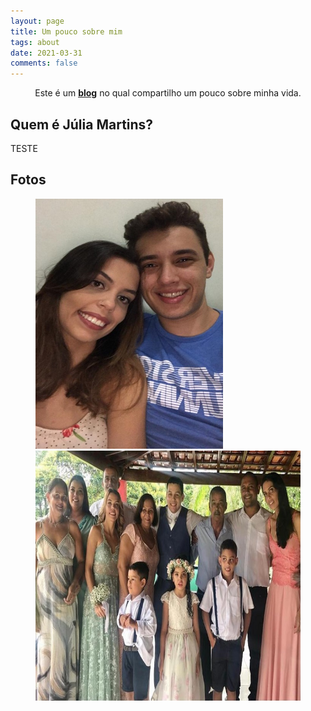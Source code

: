 ```yaml
---
layout: page
title: Um pouco sobre mim
tags: about
date: 2021-03-31
comments: false
---
```

    
<center>Este é um <a href="https://julialmartins.github.io//"><b>blog</b></a> no qual compartilho um pouco sobre minha vida.</center>

## Quem é Júlia Martins?

TESTE

## Fotos

<figure class = "half">
    <img src="foto1.jpeg" style = "height: 400px; width: 300px;">
    <img src="foto2.jpeg" style = "height: 400px; width: 500px;">
</figure>



